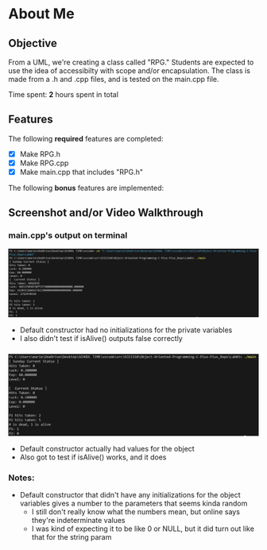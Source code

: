 # About Me

## Objective
From a UML, we're creating a class called "RPG." Students are expected to 
use the idea of accessibilty with scope and/or encapsulation. The class 
is made from a .h and .cpp files, and is tested on the main.cpp file.


Time spent: **2** hours spent in total

## Features

The following **required** features are completed:

- [x] Make RPG.h
- [x] Make RPG.cpp
- [x] Make main.cpp that includes "RPG.h"

The following **bonus** features are implemented:


## Screenshot and/or Video Walkthrough

### main.cpp's output on terminal
![picture of terminal after running main.exe](<images03/image.png>)

- Default constructor had no initializations for the private variables
- I also didn't test if isAlive() outputs false correctly

###
![Another pic of terminal after running main.exe](<images03/Screenshot 2025-09-18 122511.png>)

- Default constructor actually had values for the object
- Also got to test if isAlive() works, and it does

### Notes:
- Default constructor that didn't have any initializations for the object variables 
gives a number to the parameters that seems kinda random
    - I still don't really know what the numbers mean, but online says they're
    indeterminate values
    - I was kind of expecting it to be like 0 or NULL, but it did turn out 
    like that for the string param